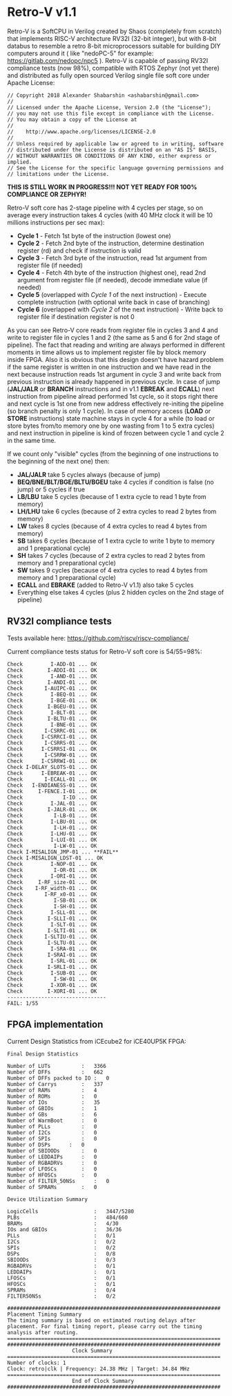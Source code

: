 # Retro-V v1.1
Retro-V is a SoftCPU in Verilog created by Shaos (completely from scratch)
that implements RISC-V architecture RV32I (32-bit integer), but with 8-bit databus
to resemble a retro 8-bit microprocessors suitable for building DIY computers
around it ( like "nedoPC-5" for example: https://gitlab.com/nedopc/npc5 ).
Retro-V is capable of passing RV32I compliance tests (now 98%), compatible with RTOS Zephyr (not yet there)
and distributed as fully open sourced Verilog single file soft core under Apache License:

    // Copyright 2018 Alexander Shabarshin <ashabarshin@gmail.com>
    //
    // Licensed under the Apache License, Version 2.0 (the "License");
    // you may not use this file except in compliance with the License.
    // You may obtain a copy of the License at
    //
    //    http://www.apache.org/licenses/LICENSE-2.0
    //
    // Unless required by applicable law or agreed to in writing, software
    // distributed under the License is distributed on an "AS IS" BASIS,
    // WITHOUT WARRANTIES OR CONDITIONS OF ANY KIND, either express or implied.
    // See the License for the specific language governing permissions and
    // limitations under the License.

**THIS IS STILL WORK IN PROGRESS!!! NOT YET READY FOR 100% COMPLIANCE OR ZEPHYR!**

Retro-V soft core has 2-stage pipeline with 4 cycles per stage, so on average every instruction
takes 4 cycles (with 40 MHz clock it will be 10 millions instructions per sec max):

* **Cycle 1** - Fetch 1st byte of the instruction (lowest one)
* **Cycle 2** - Fetch 2nd byte of the instruction, determine destination register (rd) and check if instruction is valid
* **Cycle 3** - Fetch 3rd byte of the instruction, read 1st argument from register file (if needed)
* **Cycle 4** - Fetch 4th byte of the instruction (highest one), read 2nd argument from register file (if needed), decode immediate value (if needed)
* **Cycle 5** (overlapped with *Cycle 1* of the next instruction) - Execute complete instruction (with optional write back in case of branching)
* **Cycle 6** (overlapped with *Cycle 2* of the next instruction) - Write back to register file if destination register is not 0

As you can see Retro-V core reads from register file in cycles 3 and 4 and write to register file in cycles 1 and 2 (the same as 5 and 6 for 2nd stage of pipeline).
The fact that reading and writing are always performed in different moments in time allows us to implement register file by block memory inside FPGA.
Also it is obvious that this design doesn't have hazard problem if the same register is written in one instruction and we have read
in the next because instruction reads 1st argument in cycle 3 and write back from previous instruction is already happened in previous cycle.
In case of jump (**JAL/JALR** or **BRANCH** instructions and in v1.1 **EBREAK** and **ECALL**) next instruction from pipeline alread performed
1st cycle, so it stops right there and next cycle is 1st one from new address effectively re-initing the pipeline (so branch penalty is only 1 cycle).
In case of memory access (**LOAD** or **STORE** instructions) state machine stays in cycle 4 for a while (to load or store bytes from/to memory one by one wasting
from 1 to 5 extra cycles) and next instruction in pipeline is kind of frozen between cycle 1 and cycle 2 in the same time.

If we count only "visible" cycles (from the beginning of one instructions to the beginning of the next one) then:

* **JAL/JALR** take 5 cycles always (because of jump)
* **BEQ/BNE/BLT/BGE/BLTU/BGEU** take 4 cycles if condition is false (no jump) or 5 cycles if true
* **LB/LBU** take 5 cycles (because of 1 extra cycle to read 1 byte from memory)
* **LH/LHU** take 6 cycles (because of 2 extra cycles to read 2 bytes from memory)
* **LW** takes 8 cycles (because of 4 extra cycles to read 4 bytes from memory)
* **SB** takes 6 cycles (because of 1 extra cycle to write 1 byte to memory and 1 preparational cycle)
* **SH** takes 7 cycles (because of 2 extra cycles to read 2 bytes from memory and 1 preparational cycle)
* **SW** takes 9 cycles (because of 4 extra cycles to read 4 bytes from memory and 1 preparational cycle)
* **ECALL** and **EBRAKE** (added to Retro-V v1.1) also take 5 cycles
* Everything else takes 4 cycles (plus 2 hidden cycles on the 2nd stage of pipeline)

## RV32I compliance tests

Tests available here: https://github.com/riscv/riscv-compliance/

Current compliance tests status for Retro-V soft core is 54/55=98%:

    Check         I-ADD-01 ... OK
    Check        I-ADDI-01 ... OK
    Check         I-AND-01 ... OK
    Check        I-ANDI-01 ... OK
    Check       I-AUIPC-01 ... OK
    Check         I-BEQ-01 ... OK
    Check         I-BGE-01 ... OK
    Check        I-BGEU-01 ... OK
    Check         I-BLT-01 ... OK
    Check        I-BLTU-01 ... OK
    Check         I-BNE-01 ... OK
    Check       I-CSRRC-01 ... OK
    Check      I-CSRRCI-01 ... OK
    Check       I-CSRRS-01 ... OK
    Check      I-CSRRSI-01 ... OK
    Check       I-CSRRW-01 ... OK
    Check      I-CSRRWI-01 ... OK
    Check I-DELAY_SLOTS-01 ... OK
    Check      I-EBREAK-01 ... OK
    Check       I-ECALL-01 ... OK
    Check   I-ENDIANESS-01 ... OK
    Check     I-FENCE.I-01 ... OK
    Check             I-IO ... OK
    Check         I-JAL-01 ... OK
    Check        I-JALR-01 ... OK
    Check          I-LB-01 ... OK
    Check         I-LBU-01 ... OK
    Check          I-LH-01 ... OK
    Check         I-LHU-01 ... OK
    Check         I-LUI-01 ... OK
    Check          I-LW-01 ... OK
    Check I-MISALIGN_JMP-01 ... **FAIL**
    Check I-MISALIGN_LDST-01 ... OK
    Check         I-NOP-01 ... OK
    Check          I-OR-01 ... OK
    Check         I-ORI-01 ... OK
    Check     I-RF_size-01 ... OK
    Check    I-RF_width-01 ... OK
    Check       I-RF_x0-01 ... OK
    Check          I-SB-01 ... OK
    Check          I-SH-01 ... OK
    Check         I-SLL-01 ... OK
    Check        I-SLLI-01 ... OK
    Check         I-SLT-01 ... OK
    Check        I-SLTI-01 ... OK
    Check       I-SLTIU-01 ... OK
    Check        I-SLTU-01 ... OK
    Check         I-SRA-01 ... OK
    Check        I-SRAI-01 ... OK
    Check         I-SRL-01 ... OK
    Check        I-SRLI-01 ... OK
    Check         I-SUB-01 ... OK
    Check          I-SW-01 ... OK
    Check         I-XOR-01 ... OK
    Check        I-XORI-01 ... OK
    --------------------------------
    FAIL: 1/55

## FPGA implementation

Current Design Statistics from iCEcube2 for iCE40UP5K FPGA:

    Final Design Statistics

    Number of LUTs      	:	3366
    Number of DFFs      	:	662
    Number of DFFs packed to IO	:	0
    Number of Carrys    	:	337
    Number of RAMs      	:	4
    Number of ROMs      	:	0
    Number of IOs       	:	35
    Number of GBIOs     	:	1
    Number of GBs       	:	6
    Number of WarmBoot  	:	0
    Number of PLLs      	:	0
    Number of I2Cs      	:	0
    Number of SPIs      	:	0
    Number of DSPs     	:	0
    Number of SBIOODs     	:	0
    Number of LEDDAIPs     	:	0
    Number of RGBADRVs     	:	0
    Number of LFOSCs     	:	0
    Number of HFOSCs     	:	0
    Number of FILTER_50NSs     	:	0
    Number of SPRAMs     	:	0

    Device Utilization Summary

    LogicCells                  :	3447/5280
    PLBs                        :	484/660
    BRAMs                       :	4/30
    IOs and GBIOs               :	36/36
    PLLs                        :	0/1
    I2Cs                        :	0/2
    SPIs                        :	0/2
    DSPs                        :	0/8
    SBIOODs                     :	0/3
    RGBADRVs                    :	0/1
    LEDDAIPs                    :	0/1
    LFOSCs                      :	0/1
    HFOSCs                      :	0/1
    SPRAMs                      :	0/4
    FILTER50NSs                 :	0/2

    #####################################################################
    Placement Timing Summary
    The timing summary is based on estimated routing delays after
    placement. For final timing report, please carry out the timing
    analysis after routing.
    =====================================================================
    #####################################################################
                         Clock Summary 
    =====================================================================
    Number of clocks: 1
    Clock: retro|clk | Frequency: 24.38 MHz | Target: 34.84 MHz
    =====================================================================
                         End of Clock Summary
    #####################################################################

